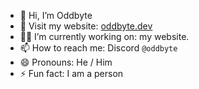 - 👋 Hi, I’m Oddbyte
- 🌱 Visit my website: [oddbyte.dev](https://oddbyte.dev)
- 👨‍💻 I’m currently working on: my website.
- 📫 How to reach me: Discord `@oddbyte`
- 😄 Pronouns: He / Him
- ⚡ Fun fact: I am a person
